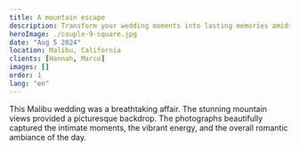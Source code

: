 ```yaml
---
title: A mountain escape
description: Transform your wedding moments into lasting memories amidst California's majestic mountains.
heroImage: ./couple-9-square.jpg
date: "Aug 5 2024"
location: Malibu, California
clients: [Hannah, Marco]
images: []
order: 1
lang: "en"
---
```


This Malibu wedding was a breathtaking affair. The stunning mountain views provided a picturesque backdrop. The photographs beautifully captured the intimate moments, the vibrant energy, and the overall romantic ambiance of the day.
